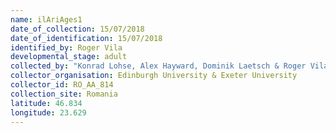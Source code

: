 ```yaml
---
name: ilAriAges1
date_of_collection: 15/07/2018
date_of_identification: 15/07/2018
identified_by: Roger Vila
developmental_stage: adult
collected_by: "Konrad Lohse, Alex Hayward, Dominik Laetsch & Roger Vila"
collector_organisation: Edinburgh University & Exeter University
collector_id: RO_AA_814
collection_site: Romania
latitude: 46.834
longitude: 23.629
---
```

